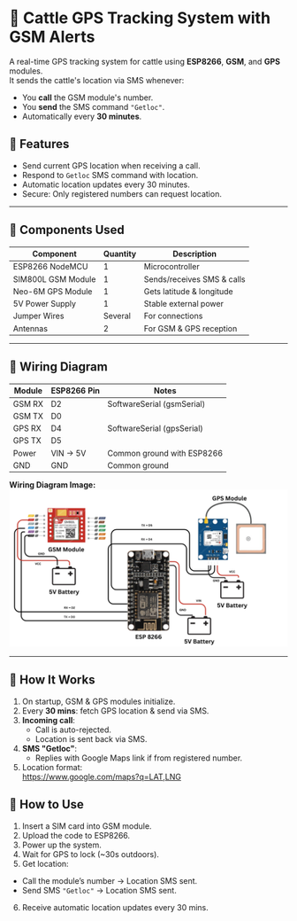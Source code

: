 # 🐄 Cattle GPS Tracking System with GSM Alerts

A real-time GPS tracking system for cattle using **ESP8266**, **GSM**, and **GPS** modules.  
It sends the cattle's location via SMS whenever:
- You **call** the GSM module's number.
- You **send** the SMS command `"Getloc"`.
- Automatically every **30 minutes**.

## 📌 Features
- Send current GPS location when receiving a call.
- Respond to `Getloc` SMS command with location.
- Automatic location updates every 30 minutes.
- Secure: Only registered numbers can request location.

---

## 🧩 Components Used

| Component          | Quantity | Description |
|--------------------|----------|-------------|
| ESP8266 NodeMCU    | 1        | Microcontroller |
| SIM800L GSM Module | 1        | Sends/receives SMS & calls |
| Neo-6M GPS Module  | 1        | Gets latitude & longitude |
| 5V Power Supply    | 1        | Stable external power |
| Jumper Wires       | Several  | For connections |
| Antennas           | 2        | For GSM & GPS reception |

---

## 🔌 Wiring Diagram

| Module | ESP8266 Pin | Notes |
|--------|-------------|-------|
| GSM RX | D2          | SoftwareSerial (gsmSerial) |
| GSM TX | D0          |  |
| GPS RX | D4          | SoftwareSerial (gpsSerial) |
| GPS TX | D5          |  |
| Power  | VIN → 5V    | Common ground with ESP8266 |
| GND    | GND         | Common ground |

**Wiring Diagram Image:**  
![Wiring Diagram](wiring_Diagram.png)

---

## 🧠 How It Works
1. On startup, GSM & GPS modules initialize.
2. Every **30 mins**: fetch GPS location & send via SMS.
3. **Incoming call**:
   - Call is auto-rejected.
   - Location is sent back via SMS.
4. **SMS "Getloc"**:
   - Replies with Google Maps link if from registered number.
5. Location format:  
https://www.google.com/maps?q=LAT,LNG


## 🚀 How to Use
1. Insert a SIM card into GSM module.
2. Upload the code to ESP8266.
3. Power up the system.
4. Wait for GPS to lock (~30s outdoors).
5. Get location:
- Call the module’s number → Location SMS sent.
- Send SMS `"Getloc"` → Location SMS sent.
6. Receive automatic location updates every 30 mins.